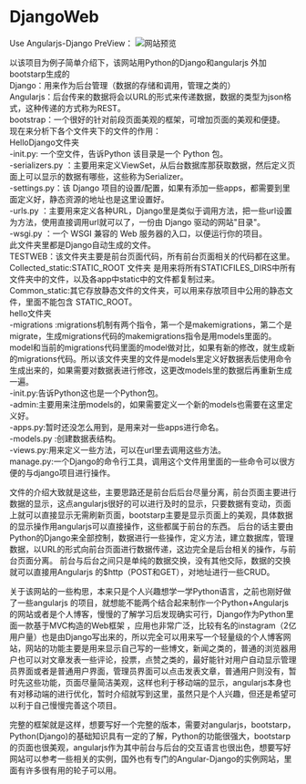 # DjangoWeb
Use Angularjs-Django
PreView：
![网站预览](https://github.com/Tokoy/DjangoWeb/common_static/img/PreView.png)  

以该项目为例子简单介绍下，该网站用Python的Django和angularjs 外加bootstarp生成的   
Django：用来作为后台管理（数据的存储和调用，管理之类的）  
Angularjs：后台传来的数据将会以URL的形式来传递数据，数据的类型为json格式，这种传递的方式称为REST。  
bootstrap：一个很好的针对前段页面美观的框架，可增加页面的美观和便捷。   
现在来分析下各个文件夹下的文件的作用：  
HelloDjango文件夹  
-init.py:   一个空文件，告诉Python 该目录是一个 Python 包。  
-serializers.py ：主要用来定义ViewSet，从后台数据库那获取数据，然后定义页面上可以显示的数据有哪些，这些称为Serializer。  
-settings.py：该 Django 项目的设置/配置，如果有添加一些apps，都需要到里面定义好，静态资源的地址也是这里设置好。  
-urls.py ：主要用来定义各种URL，Django里是类似于调用方法，把一些url设置为方法，使用直接调用url就可以了，一份由 Django 驱动的网站"目录"。  
-wsgi.py ：一个 WSGI 兼容的 Web 服务器的入口，以便运行你的项目。  
此文件夹里都是Django自动生成的文件。  
TESTWEB：该文件夹主要是前台页面代码，所有前台页面相关的代码都在这里。  
Collected_static:STATIC_ROOT 文件夹 是用来将所有STATICFILES_DIRS中所有文件夹中的文件，以及各app中static中的文件都复制过来。  
Common_static:其它存放静态文件的文件夹，可以用来存放项目中公用的静态文件，里面不能包含 STATIC_ROOT。  
hello文件夹  
-migrations  :migrations机制有两个指令，第一个是makemigrations，第二个是migrate，生成migrations代码的makemigrations指令是用models里面的。model和当前的migrations代码里面的model做对比，如果有新的修改，就生成新的migrations代码。所以该文件夹里的文件是models里定义好数据表后使用命令生成出来的，如果需要对数据表进行修改，这更改models里的数据后再重新生成一遍。  
-init.py:告诉Python这也是一个Python包。  
-admin:主要用来注册models的，如果需要定义一个新的models也需要在这里定义好。  
-apps.py:暂时还没怎么用到，是用来对一些apps进行命名。  
-models.py :创建数据表结构。  
-views.py:用来定义一些方法，可以在url里去调用这些方法。  
manage.py:一个Django的命令行工具，调用这个文件用里面的一些命令可以很方便的与django项目进行操作。   

文件的介绍大致就是这些，主要思路还是前台后后台尽量分离，前台页面主要进行数据的显示，这点angularjs很好的可以进行及时的显示，只要数据有变动，页面上就可以直接显示无需刷新页面，bootstarp主要是显示页面上的美观，具体数据的显示操作用angularjs可以直接操作，这些都属于前台的东西。
后台的话主要由Python的Django来全部控制，数据进行一些操作，定义方法，建立数据库，管理数据，以URL的形式向前台页面进行数据传递，这边完全是后台相关的操作，与前台页面分离。
前台与后台之间只是单纯的数据交换，没有其他交际，数据的交换就可以直接用Angularjs 的$http（POST和GET），对地址进行一些CRUD。

关于该网站的一些构思，本来只是个人兴趣想学一学Python语言，之前也刚好做了一些angularjs 的项目，就想能不能两个结合起来制作一个Python+Angularjs 的网站或者是个人博客，慢慢的了解学习后发现确实可行，Django作为Python里面一款基于MVC构造的Web框架 ，应用也非常广泛，比较有名的instagram（2亿用户量）也是由Django写出来的，所以完全可以用来写一个轻量级的个人博客网站，网站的功能主要是用来显示自己写的一些博文，新闻之类的，普通的浏览器用户也可以对文章发表一些评论，投票，点赞之类的，最好能针对用户自动显示管理员界面或者是普通用户界面，管理员界面可以点击发表文章，普通用户则没有，暂时先这些功能，页面尽量简洁美观，这样也利于移动端的显示，angularjs本身也有对移动端的进行优化，暂时介绍就写到这里，虽然只是个人兴趣，但还是希望可以利于自己慢慢完善这个项目。

完整的框架就是这样，想要写好一个完整的版本，需要对angularjs，bootstarp，Python(Django)的基础知识具有一定的了解，Python的功能很强大，bootstarp的页面也很美观，angularjs作为其中前台与后台的交互语言也很出色，想要写好网站可以参考一些相关的实例，国外也有专门的Angular-Django的实例网站，里面有许多很有用的轮子可以用。
